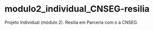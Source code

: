 # modulo2_individual_CNSEG-resilia
Projeto Individual (módulo 2).  Resilia em Parceria com o a CNSEG. 
